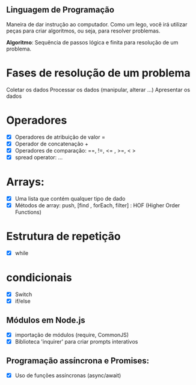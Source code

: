 

## Linguagem de Programação

 Maneira de dar instrução ao computador.
 Como um lego, você irá utilizar peças para criar algoritmos, ou seja, para resolver problemas.

 **Algoritmo**: Sequência de passos lógica e finita para resolução de um problema.

 # Fases de resolução de um problema 

 Coletar os dados
 Processar os dados (manipular, alterar ...)
 Apresentar os dados

 # Operadores
   -[x] Operadores de atribuição de valor = 
   -[x] Operador de concatenação + 
   -[x] Operadores de comparação: ==, !=, <= , >=, < > 
   -[x] spread operator: ...

   # Arrays: 
   - [x] Uma lista que contém qualquer tipo de dado 
   - [x] Métodos de array: push, [find , forEach, filter] : HOF (Higher Order Functions)

 # Estrutura de repetição

 - [x] while

 # condicionais

 - [x] Switch
 - [x] if/else

 ## Módulos em Node.js

 - [x] importação de módulos (require, CommonJS)
 - [x] Biblioteca 'inquirer' para criar prompts interativos

 ## Programação assíncrona e Promises:

 - [x] Uso de funções assíncronas (async/await)